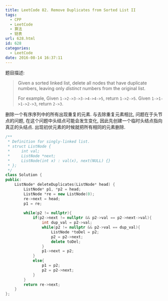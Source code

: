 ```yaml
---
title: LeetCode 82. Remove Duplicates from Sorted List II
tags:
  - CPP
  - LeetCode
  - 算法
  - 链表
url: 628.html
id: 628
categories:
  - LeetCode
date: 2016-08-14 16:37:11
---
```

题目描述:

> Given a sorted linked list, delete all nodes that have duplicate numbers, leaving only *distinct* numbers from the original list.
>
> For example,
> Given `1->2->3->3->4->4->5`, return `1->2->5`.
> Given `1->1->1->2->3`, return `2->3`.

删除一个有序序列中的所有出现重复的元素. 与去除重复元素相比, 问题在于头节点的问题, 在这个问题中头结点可能会发生变化, 因此先创建一个临时头结点指向真正的头结点. 出现初伏元素的时候就把所有相同的元素删除.

```cpp
/**
 * Definition for singly-linked list.
 * struct ListNode {
 *     int val;
 *     ListNode *next;
 *     ListNode(int x) : val(x), next(NULL) {}
 * };
 */
class Solution {
public:
    ListNode* deleteDuplicates(ListNode* head) {
        ListNode* p1, *p2 = head;
        ListNode *re = new ListNode(0);
        re->next = head;
        p1 = re;
        
        while(p2 != nullptr){
            if(p2->next != nullptr && p2->val == p2->next->val){
                int dup_val = p2->val;
                while(p2 != nullptr && p2->val == dup_val){
                    ListNode *toDel = p2;
                    p2 = p2->next;
                    delete toDel;
                }
                p1->next = p2;
            }
            else{
                p1 = p2;
                p2 = p2->next;
            }
        }
        return re->next;
    }
};
```

